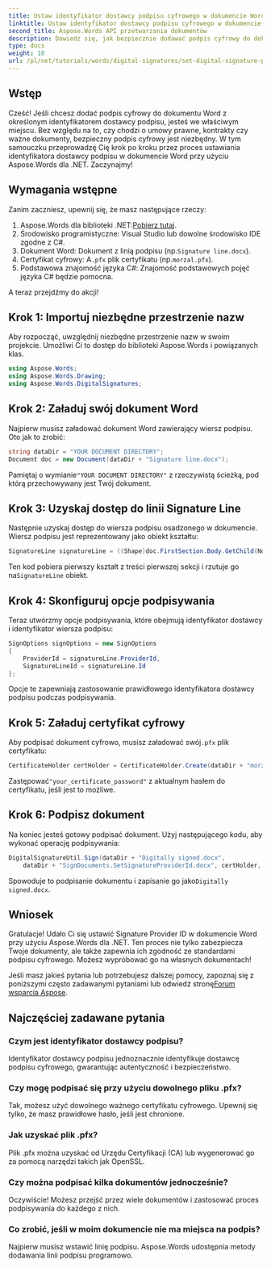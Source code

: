 ```yaml
---
title: Ustaw identyfikator dostawcy podpisu cyfrowego w dokumencie Word
linktitle: Ustaw identyfikator dostawcy podpisu cyfrowego w dokumencie Word
second_title: Aspose.Words API przetwarzania dokumentów
description: Dowiedz się, jak bezpiecznie dodawać podpis cyfrowy do dokumentów Word przy użyciu określonego identyfikatora dostawcy podpisu za pomocą Aspose.Words for .NET.
type: docs
weight: 10
url: /pl/net/tutorials/words/digital-signatures/set-digital-signature-provider-id/
---
```

## Wstęp

Cześć! Jeśli chcesz dodać podpis cyfrowy do dokumentu Word z określonym identyfikatorem dostawcy podpisu, jesteś we właściwym miejscu. Bez względu na to, czy chodzi o umowy prawne, kontrakty czy ważne dokumenty, bezpieczny podpis cyfrowy jest niezbędny. W tym samouczku przeprowadzę Cię krok po kroku przez proces ustawiania identyfikatora dostawcy podpisu w dokumencie Word przy użyciu Aspose.Words dla .NET. Zaczynajmy!

## Wymagania wstępne

Zanim zaczniesz, upewnij się, że masz następujące rzeczy:

1. Aspose.Words dla biblioteki .NET:[Pobierz tutaj](https://releases.aspose.com/words/net/).
2. Środowisko programistyczne: Visual Studio lub dowolne środowisko IDE zgodne z C#.
3.  Dokument Word: Dokument z linią podpisu (np.`Signature line.docx`).
4.  Certyfikat cyfrowy: A`.pfx` plik certyfikatu (np.`morzal.pfx`).
5. Podstawowa znajomość języka C#: Znajomość podstawowych pojęć języka C# będzie pomocna.

A teraz przejdźmy do akcji!

## Krok 1: Importuj niezbędne przestrzenie nazw

Aby rozpocząć, uwzględnij niezbędne przestrzenie nazw w swoim projekcie. Umożliwi Ci to dostęp do biblioteki Aspose.Words i powiązanych klas.

```csharp
using Aspose.Words;
using Aspose.Words.Drawing;
using Aspose.Words.DigitalSignatures;
```

## Krok 2: Załaduj swój dokument Word

Najpierw musisz załadować dokument Word zawierający wiersz podpisu. Oto jak to zrobić:

```csharp
string dataDir = "YOUR DOCUMENT DIRECTORY";
Document doc = new Document(dataDir + "Signature line.docx");
```

 Pamiętaj o wymianie`"YOUR DOCUMENT DIRECTORY"` z rzeczywistą ścieżką, pod którą przechowywany jest Twój dokument.

## Krok 3: Uzyskaj dostęp do linii Signature Line

Następnie uzyskaj dostęp do wiersza podpisu osadzonego w dokumencie. Wiersz podpisu jest reprezentowany jako obiekt kształtu:

```csharp
SignatureLine signatureLine = ((Shape)doc.FirstSection.Body.GetChild(NodeType.Shape, 0, true)).SignatureLine;
```

 Ten kod pobiera pierwszy kształt z treści pierwszej sekcji i rzutuje go na`SignatureLine` obiekt.

## Krok 4: Skonfiguruj opcje podpisywania

Teraz utwórzmy opcje podpisywania, które obejmują identyfikator dostawcy i identyfikator wiersza podpisu:

```csharp
SignOptions signOptions = new SignOptions
{
    ProviderId = signatureLine.ProviderId,
    SignatureLineId = signatureLine.Id
};
```

Opcje te zapewniają zastosowanie prawidłowego identyfikatora dostawcy podpisu podczas podpisywania.

## Krok 5: Załaduj certyfikat cyfrowy

 Aby podpisać dokument cyfrowo, musisz załadować swój`.pfx` plik certyfikatu:

```csharp
CertificateHolder certHolder = CertificateHolder.Create(dataDir + "morzal.pfx", "your_certificate_password");
```

 Zastępować`"your_certificate_password"` z aktualnym hasłem do certyfikatu, jeśli jest to możliwe.

## Krok 6: Podpisz dokument

Na koniec jesteś gotowy podpisać dokument. Użyj następującego kodu, aby wykonać operację podpisywania:

```csharp
DigitalSignatureUtil.Sign(dataDir + "Digitally signed.docx",
    dataDir + "SignDocuments.SetSignatureProviderId.docx", certHolder, signOptions);
```

 Spowoduje to podpisanie dokumentu i zapisanie go jako`Digitally signed.docx`.

## Wniosek

Gratulacje! Udało Ci się ustawić Signature Provider ID w dokumencie Word przy użyciu Aspose.Words dla .NET. Ten proces nie tylko zabezpiecza Twoje dokumenty, ale także zapewnia ich zgodność ze standardami podpisu cyfrowego. Możesz wypróbować go na własnych dokumentach!

 Jeśli masz jakieś pytania lub potrzebujesz dalszej pomocy, zapoznaj się z poniższymi często zadawanymi pytaniami lub odwiedź stronę[Forum wsparcia Aspose](https://forum.aspose.com/c/words/8).

## Najczęściej zadawane pytania

### Czym jest identyfikator dostawcy podpisu?

Identyfikator dostawcy podpisu jednoznacznie identyfikuje dostawcę podpisu cyfrowego, gwarantując autentyczność i bezpieczeństwo.

### Czy mogę podpisać się przy użyciu dowolnego pliku .pfx?

Tak, możesz użyć dowolnego ważnego certyfikatu cyfrowego. Upewnij się tylko, że masz prawidłowe hasło, jeśli jest chronione.

### Jak uzyskać plik .pfx?

Plik .pfx można uzyskać od Urzędu Certyfikacji (CA) lub wygenerować go za pomocą narzędzi takich jak OpenSSL.

### Czy można podpisać kilka dokumentów jednocześnie?

Oczywiście! Możesz przejść przez wiele dokumentów i zastosować proces podpisywania do każdego z nich.

### Co zrobić, jeśli w moim dokumencie nie ma miejsca na podpis?

Najpierw musisz wstawić linię podpisu. Aspose.Words udostępnia metody dodawania linii podpisu programowo.